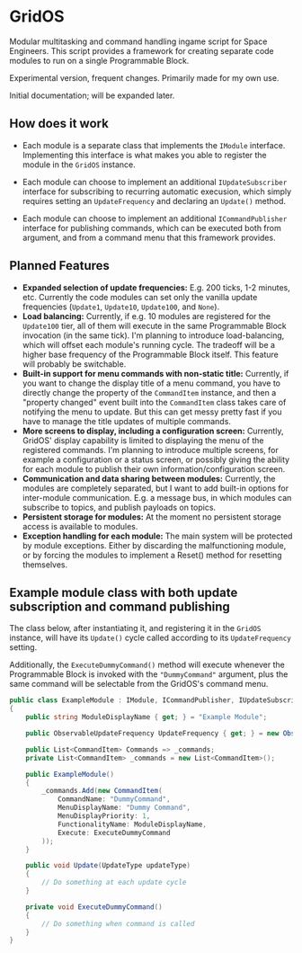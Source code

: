 # GridOS
Modular multitasking and command handling ingame script for Space Engineers. This script provides a framework for creating separate code modules to run on a single Programmable Block.

Experimental version, frequent changes. Primarily made for my own use.

Initial documentation; will be expanded later.

## How does it work

- Each module is a separate class that implements the `IModule` interface. Implementing this interface is what makes you able to register the module in the `GridOS` instance.

- Each module can choose to implement an additional `IUpdateSubscriber` interface for subscribing to recurring automatic execusion, which simply requires setting an `UpdateFrequency` and declaring an `Update()` method.

- Each module can choose to implement an additional `ICommandPublisher` interface for publishing commands, which can be executed both from argument, and from a command menu that this framework provides.

## Planned Features

- **Expanded selection of update frequencies:** E.g. 200 ticks, 1-2 minutes, etc. Currently the code modules can set only the vanilla update frequencies (`Update1`, `Update10`, `Update100`, and `None`).
- **Load balancing:** Currently, if e.g. 10 modules are registered for the `Update100` tier, all of them will execute in the same Programmable Block invocation (in the same tick). I'm planning to introduce load-balancing, which will offset each module's running cycle. The tradeoff will be a higher base frequency of the Programmable Block itself. This feature will probably be switchable.
- **Built-in support for menu commands with non-static title:** Currently, if you want to change the display title of a menu command, you have to directly change the property of the `CommandItem` instance, and then a "property changed" event built into the `CommandItem` class takes care of notifying the menu to update. But this can get messy pretty fast if you have to manage the title updates of multiple commands.
- **More screens to display, including a configuration screen:** Currently, GridOS' display capability is limited to displaying the menu of the registered commands. I'm planning to introduce multiple screens, for example a configuration or a status screen, or possibly giving the ability for each module to publish their own information/configuration screen.
- **Communication and data sharing between modules:** Currently, the modules are completely separated, but I want to add built-in options for inter-module communication. E.g. a message bus, in which modules can subscribe to topics, and publish payloads on topics.
- **Persistent storage for modules:** At the moment no persistent storage access is available to modules.
- **Exception handling for each module:** The main system will be protected by module exceptions. Either by discarding the malfunctioning module, or by forcing the modules to implement a Reset() method for resetting themselves.

## Example module class with both update subscription and command publishing

The class below, after instantiating it, and registering it in the `GridOS` instance, will have its `Update()` cycle called according to its `UpdateFrequency` setting.

Additionally, the `ExecuteDummyCommand()` method will execute whenever the Programmable Block is invoked with the `"DummyCommand"` argument, plus the same command will be selectable from the GridOS's command menu.

```csharp
public class ExampleModule : IModule, ICommandPublisher, IUpdateSubscriber
{
    public string ModuleDisplayName { get; } = "Example Module";

    public ObservableUpdateFrequency UpdateFrequency { get; } = new ObservableUpdateFrequency(Sandbox.ModAPI.Ingame.UpdateFrequency.Update100);

    public List<CommandItem> Commands => _commands;
    private List<CommandItem> _commands = new List<CommandItem>();

    public ExampleModule()
    {
        _commands.Add(new CommandItem(
            CommandName: "DummyCommand",
            MenuDisplayName: "Dummy Command",
            MenuDisplayPriority: 1,
            FunctionalityName: ModuleDisplayName,
            Execute: ExecuteDummyCommand
        ));
    }

    public void Update(UpdateType updateType)
    {
        // Do something at each update cycle
    }

    private void ExecuteDummyCommand()
    {
        // Do something when command is called
    }
}
```
